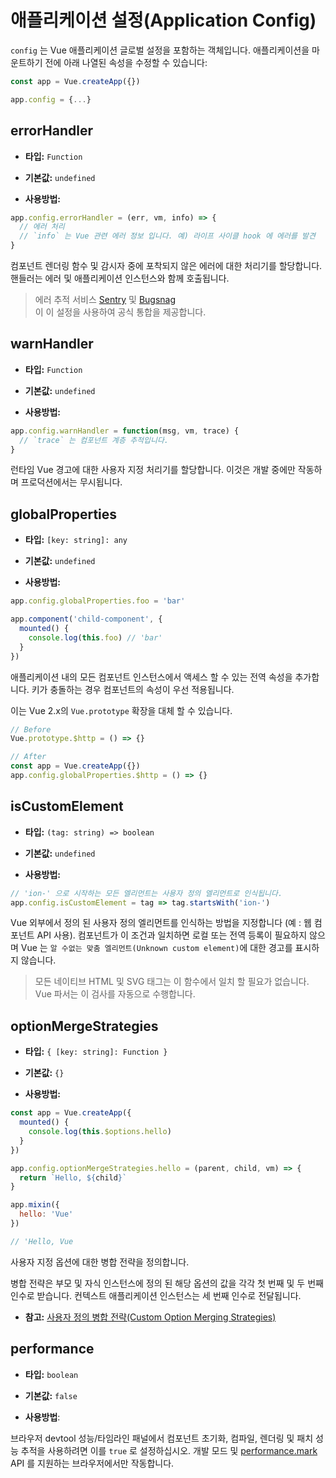 # 애플리케이션 설정(Application Config)

`config` 는 Vue 애플리케이션 글로벌 설정을 포함하는 객체입니다. 애플리케이션을 마운트하기 전에 아래 나열된 속성을 수정할 수 있습니다:

```js
const app = Vue.createApp({})

app.config = {...}
```

## errorHandler

- **타입:** `Function`

- **기본값:** `undefined`

- **사용방법:**

```js
app.config.errorHandler = (err, vm, info) => {
  // 에러 처리
  // `info` 는 Vue 관련 에러 정보 입니다. 예) 라이프 사이클 hook 에 에러를 발견
}
```

컴포넌트 렌더링 함수 및 감시자 중에 포착되지 않은 에러에 대한 처리기를 할당합니다. 핸들러는 에러 및 애플리케이션 인스턴스와 함께 호출됩니다.

> 에러 추적 서비스 [Sentry](https://sentry.io/for/vue/) 및 [Bugsnag](https://docs.bugsnag.com/platforms/browsers/vue/) <br> 이 이 설정을 사용하여 공식 통합을 제공합니다.

## warnHandler

- **타입:** `Function`

- **기본값:** `undefined`

- **사용방법:**

```js
app.config.warnHandler = function(msg, vm, trace) {
  // `trace` 는 컴포넌트 계층 추적입니다.
}
```

런타임 Vue 경고에 대한 사용자 지정 처리기를 할당합니다. 이것은 개발 중에만 작동하며 프로덕션에서는 무시됩니다.

## globalProperties

- **타입:** `[key: string]: any`

- **기본값:** `undefined`

- **사용방법:**

```js
app.config.globalProperties.foo = 'bar'

app.component('child-component', {
  mounted() {
    console.log(this.foo) // 'bar'
  }
})
```

애플리케이션 내의 모든 컴포넌트 인스턴스에서 액세스 할 수 있는 전역 속성을 추가합니다. 키가 충돌하는 경우 컴포넌트의 속성이 우선 적용됩니다.

이는 Vue 2.x의 `Vue.prototype` 확장을 대체 할 수 있습니다.

```js
// Before
Vue.prototype.$http = () => {}

// After
const app = Vue.createApp({})
app.config.globalProperties.$http = () => {}
```

## isCustomElement

- **타입:** `(tag: string) => boolean`

- **기본값:** `undefined`

- **사용방법:**

```js
// 'ion-' 으로 시작하는 모든 엘리먼트는 사용자 정의 엘리먼트로 인식됩니다.
app.config.isCustomElement = tag => tag.startsWith('ion-')
```

Vue 외부에서 정의 된 사용자 정의 엘리먼트를 인식하는 방법을 지정합니다 (예 : 웹 컴포넌트 API 사용). 컴포넌트가 이 조건과 일치하면 로컬 또는 전역 등록이 필요하지 않으며 Vue 는 `알 수없는 맞춤 엘리먼트(Unknown custom element)`에 대한 경고를 표시하지 않습니다.

> 모든 네이티브 HTML 및 SVG 태그는 이 함수에서 일치 할 필요가 없습니다. Vue 파서는 이 검사를 자동으로 수행합니다.

## optionMergeStrategies

- **타입:** `{ [key: string]: Function }`

- **기본값:** `{}`

- **사용방법:**

```js
const app = Vue.createApp({
  mounted() {
    console.log(this.$options.hello)
  }
})

app.config.optionMergeStrategies.hello = (parent, child, vm) => {
  return `Hello, ${child}`
}

app.mixin({
  hello: 'Vue'
})

// 'Hello, Vue
```

사용자 지정 옵션에 대한 병합 전략을 정의합니다.

병합 전략은 부모 및 자식 인스턴스에 정의 된 해당 옵션의 값을 각각 첫 번째 및 두 번째 인수로 받습니다. 컨텍스트 애플리케이션 인스턴스는 세 번째 인수로 전달됩니다.

- **참고:**
    [사용자 정의 병합 전략(Custom Option Merging Strategies)](../guide/mixins.html#custom-option-merge-strategies)

## performance

- **타입:** `boolean`

- **기본값:** `false`

- **사용방법**:

브라우저 devtool 성능/타임라인 패널에서 컴포넌트 초기화, 컴파일, 렌더링 및 패치 성능 추적을 사용하려면 이를 `true` 로 설정하십시오. 개발 모드 및 [performance.mark](https://developer.mozilla.org/en-US/docs/Web/API/Performance/mark) API 를 지원하는 브라우저에서만 작동합니다.
